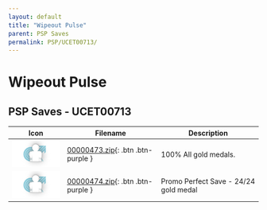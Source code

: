 ```yaml
---
layout: default
title: "Wipeout Pulse"
parent: PSP Saves
permalink: PSP/UCET00713/
---
```

# Wipeout Pulse

## PSP Saves - UCET00713

| Icon | Filename | Description |
|------|----------|-------------|
| ![Wipeout Pulse](ICON0.PNG) | [00000473.zip](00000473.zip){: .btn .btn-purple } | 100% All gold medals. |
| ![Wipeout Pulse](ICON0.PNG) | [00000474.zip](00000474.zip){: .btn .btn-purple } | Promo Perfect Save - 24/24 gold medal |
